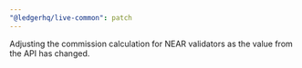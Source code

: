 ```yaml
---
"@ledgerhq/live-common": patch
---
```


Adjusting the commission calculation for NEAR validators as the value from the API has changed.
